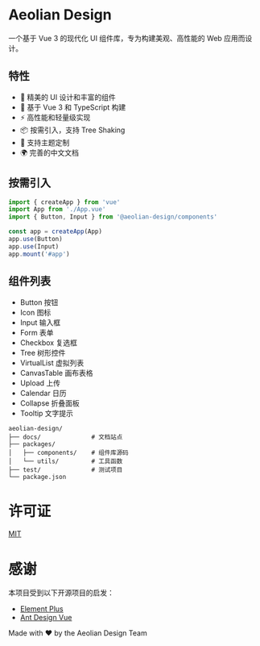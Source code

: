 # Aeolian Design

一个基于 Vue 3 的现代化 UI 组件库，专为构建美观、高性能的 Web 应用而设计。

## 特性

- 🌈 精美的 UI 设计和丰富的组件
- 🚀 基于 Vue 3 和 TypeScript 构建
- ⚡ 高性能和轻量级实现
- 📦 按需引入，支持 Tree Shaking
- 🎨 支持主题定制
- 🌍 完善的中文文档

## 按需引入

```ts
import { createApp } from 'vue'
import App from './App.vue'
import { Button, Input } from '@aeolian-design/components'

const app = createApp(App)
app.use(Button)
app.use(Input)
app.mount('#app')
```

## 组件列表
- Button 按钮
- Icon 图标
- Input 输入框
- Form 表单
- Checkbox 复选框
- Tree 树形控件
- VirtualList 虚拟列表
- CanvasTable 画布表格
- Upload 上传
- Calendar 日历
- Collapse 折叠面板
- Tooltip 文字提示


```
aeolian-design/
├── docs/              # 文档站点
├── packages/
│   ├── components/    # 组件库源码
│   └── utils/         # 工具函数
├── test/              # 测试项目
└── package.json
```


# 许可证
[MIT](LICENSE.txt)

# 感谢
本项目受到以下开源项目的启发：

- [Element Plus](https://element-plus.org/zh-CN/)
- [Ant Design Vue](https://www.antdv.com/docs/vue/introduce-cn)

Made with ❤️ by the Aeolian Design Team